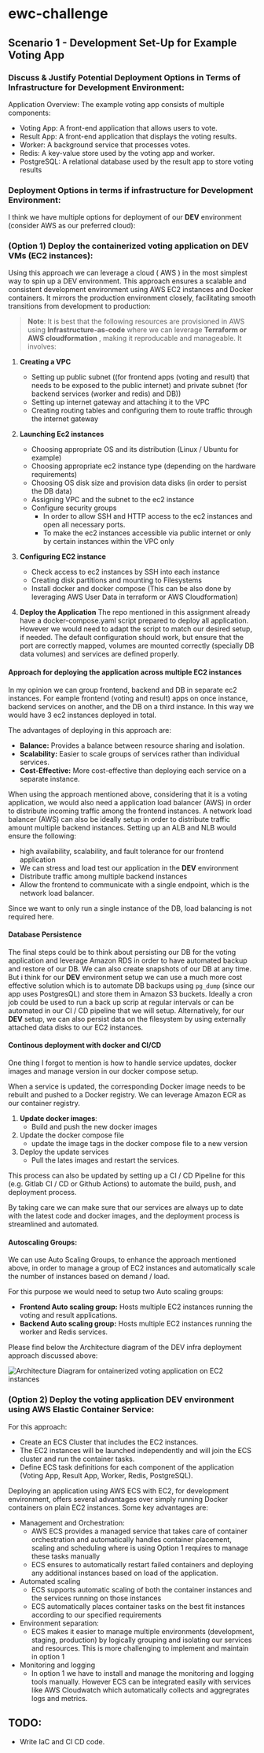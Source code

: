 # ewc-challenge

## Scenario 1 - Development Set-Up for Example Voting App

### Discuss & Justify Potential Deployment Options in Terms of Infrastructure for Development Environment:

Application Overview:
The example voting app consists of multiple components:

+ Voting App: A front-end application that allows users to vote.
+ Result App: A front-end application that displays the voting results.
+ Worker: A background service that processes votes.
+ Redis: A key-value store used by the voting app and worker.
+ PostgreSQL: A relational database used by the result app to store voting results

### Deployment Options in terms if infrastructure for Development Environment:

I think we have multiple options for deployment of our **DEV** environment (consider AWS as our preferred cloud): 

### (Option 1) Deploy the containerized voting application on DEV VMs (EC2 instances):

Using this approach we can leverage a cloud ( AWS ) in the most simplest way to spin up a DEV environment. This approach ensures a scalable and consistent development environment using AWS EC2 instances and Docker containers. It mirrors the production environment closely, facilitating smooth transitions from development to production:

> **Note**: It is best that the following resources are provisioned in AWS using **Infrastructure-as-code** where we can leverage **Terraform or AWS cloudformation** , making it reproducable and manageable.
It involves:
1. **Creating a VPC**
    + Setting up public subnet ((for frontend apps (voting and result) that needs to be exposed to the public internet) and private subnet (for backend services (worker and redis) and DB))
    + Setting up internet gateway and attaching it to the VPC
    + Creating routing tables and configuring them to route traffic through the internet gateway
2.  **Launching Ec2 instances**
    + Choosing appropriate OS and its distribution (Linux / Ubuntu for example)
    + Choosing appropriate ec2 instance type (depending on the hardware requirements)
    + Choosing OS disk size and provision data disks (in order to persist the DB data)
    + Assigning VPC and the subnet to the ec2 instance
    + Configure security groups 
        + In order to allow SSH and HTTP access to the ec2 instances and open all necessary ports.
        + To make the ec2 instances accessible via public internet or only by certain instances within the VPC only
3. **Configuring EC2 instance**
    + Check access to ec2 instances by SSH into each instance
    + Creating disk partitions and mounting to Filesystems
    +  Install docker and docker compose (This can be also done by leveraging AWS User Data in terraform or AWS Cloudformation)

4. **Deploy the Application**
    The repo mentioned in this assignment already have a docker-compose.yaml script prepared to deploy all application. However we would need to adapt the script to match our desired setup, if needed. The default configuration should work, but ensure that the port are correctly mapped, volumes are mounted correctly (specially DB data volumes) and services are defined properly.

#### Approach for deploying the application across multiple EC2 instances
In my opinion we can group frontend, backend and DB in separate ec2 instances. For eample frontend (voting and result) apps on once instance, backend services on another, and the DB on a third instance. In this way we would have 3 ec2 instances deployed in total.

The advantages of deploying in this approach are:

+ **Balance:** Provides a balance between resource sharing and isolation.
+ **Scalability:** Easier to scale groups of services rather than individual services.
+ **Cost-Effective:** More cost-effective than deploying each service on a separate instance.

When using the approach mentioned above, considering that it is a voting application, we would also need a application load balancer (AWS) in order to distribute incoming traffic among the frontend instances. A network load balancer (AWS) can also be ideally setup in order to distribute traffic amount multiple backend instances. Setting up an ALB and NLB would ensure the following: 

+ high availability, scalability, and fault tolerance for our frontend application
+ We can stress and load test our application in the **DEV** environment
+ Distribute traffic among multiple backend instances
+ Allow the frontend to communicate with a single endpoint, which is the network load balancer.

Since we want to only run a single instance of the DB, load balancing is not required here. 

#### Database Persistence

The final steps could be to think about persisting our DB for the voting application and leverage Amazon RDS in order to have automated backup and restore of our DB. We can also create snapshots of our DB at any time. But i think for our **DEV** environment setup we can use a much more cost effective solution which is to automate DB backups using `pg_dump` (since our app uses PostgresQL) and store them in Amazon S3 buckets. Ideally a cron job could be used to run a back up scrip at regular intervals or can be automated in our CI / CD pipeline that we will setup. Alternatively, for our **DEV** setup, we can also persist data on the filesystem by using externally attached data disks to our EC2 instances.

#### Continous deployment with docker and CI/CD

One thing I forgot to mention is how to handle service updates, docker images and manage version in our docker compose setup.

 When a service is updated, the corresponding Docker image needs to be rebuilt and pushed to a Docker registry. We can leverage Amazon ECR as our container registry. 
1. **Update docker images**:
    + Build and push the new docker images
2. Update the docker compose file
    + update the image tags in the docker compose file to a new version 
3. Deploy the update services
    + Pull the lates images and restart the services. 

This process can also be updated by setting up a CI / CD Pipeline for this (e.g. Gitlab CI / CD or Github Actions) to automate the build, push, and deployment process.

By taking care we can make sure that our services are always up to date with the latest code and docker images, and the deployment process is streamlined and automated.

#### Autoscaling Groups:

We can use Auto Scaling Groups, to enhance the approach mentioned above, in order to manage a group of EC2 instances and automatically scale the number of instances based on demand / load.

For this purpose we would need to setup two Auto scaling groups:

+ **Frontend Auto scaling group:** Hosts multiple EC2 instances running the voting and result applications.
+ **Backend Auto scaling group:** Hosts multiple EC2 instances running the worker and Redis services.


Please find below the Architecture diagram of the DEV infra deployment approach discussed above:

![Architecture Diagram for ontainerized voting application on EC2 instances ](./images/ewc-challenge.drawio.png)



### (Option 2) Deploy the voting application DEV environment using AWS Elastic Container Service:

For this approach: 
+ Create an ECS Cluster that includes the EC2 instances. 
+ The EC2 instances will be launched independently and will join the ECS cluster and run the container tasks. 
+ Define ECS task definitions for each component of the application (Voting App, Result App, Worker, Redis, PostgreSQL).

Deploying an application using AWS ECS with EC2, for development environment, offers several advantages over simply running Docker containers on plain EC2 instances. Some key advantages are:

+ Management and Orchestration:
    + AWS ECS provides a managed service that takes care of container orchestration and automatically handles container placement, scaling and scheduling where is using Option 1 requires to manage these tasks manually
    + ECS ensures to automatically restart failed containers and deploying any additional instances based on load of the application.
+ Automated scaling
    + ECS supports automatic scaling of both the container instances and the services running on those instances
    + ECS automatically places container tasks on the best fit instances according to our specified requirements
+  Environment separation:
    + ECS makes it easier to manage multiple environments (development, staging, production) by logically grouping and isolating our services and resources. This is more challenging to implement and maintain in option 1
+ Monitoring and logging
    + In option 1 we have to install and manage the monitoring and logging tools manually. However ECS can be integrated easily with services like AWS Cloudwatch which automatically collects and aggregrates logs and metrics.

## TODO:
+ Write IaC and CI CD code. 
